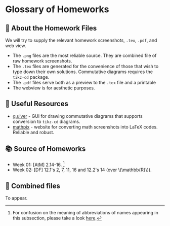# Glossary of Homeworks

## 📁 About the Homework Files

We will try to supply the relevant homework screenshots, `.tex`, `.pdf`, and web view.
* The `.png` files are the most reliable source. They are combined file of raw homework screenshots.
* The `.tex` files are generated for the convenience of those that wish to type down their own solutions. Commutative diagrams requires the `tikz-cd` package.
* The `.pdf` files serve both as a preview to the `.tex` file and a printable
* The webview is for aesthetic purposes.

## 🌱 Useful Resources
* [q.uiver](https://q.uiver.app/) - GUI for drawing commutative diagrams that supports conversion to `tikz-cd` diagrams.
* [mathpix](https://snip.mathpix.com/) - website for converting math screenshots into LaTeX codes. Reliable and robust.


## 📚 Source of Homeworks

* Week 01: [AtM] 2.14-16. [^note]
* Week 02: [DF] 12.1's 2, 7, 11, 16 and 12.2's 14 (over \\(\mathbb{R}\\)).

## 📌 Combined files
To appear.

[^note]: For confusion on the meaning of abbreviations of names appearing in this subsection, please take a look [here](../../home.md#references).